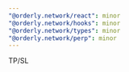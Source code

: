 ```yaml
---
"@orderly.network/react": minor
"@orderly.network/hooks": minor
"@orderly.network/types": minor
"@orderly.network/perp": minor
---
```


TP/SL
